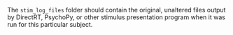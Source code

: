 The `stim_log_files` folder should contain the original, unaltered files output by DirectRT, PsychoPy, or other stimulus presentation program when it was run for this particular subject. 
